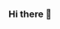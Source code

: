 ### Hi there 👋

<!--
**kannnix123/kannnix123** is a ✨ _special_ ✨ repository because its `README.md` (this file) appears on your GitHub profile.

Here are some ideas to get you started:Zieke

- 🔭 I’m currently working on ...
- 🌱 I’m currently learning ...
- 👯 I’m looking to collaborate on ...
- 🤔 I’m looking for help with ...
- 💬 Ask me about ...
- 📫 How to reach me: ...
- 😄 Pronouns: ...
- ⚡ Fun fact: ...
-->
